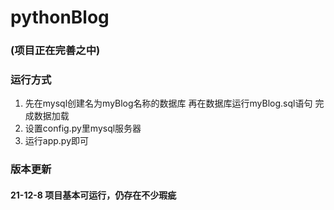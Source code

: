 # pythonBlog
### (项目正在完善之中)
### 运行方式
1. 先在mysql创建名为myBlog名称的数据库 再在数据库运行myBlog.sql语句 完成数据加载
2. 设置config.py里mysql服务器
3. 运行app.py即可
### 版本更新
#### 21-12-8  项目基本可运行，仍存在不少瑕疵

